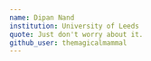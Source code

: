 ```yaml
---
name: Dipan Nand
institution: University of Leeds
quote: Just don't worry about it.
github_user: themagicalmammal
---
```

